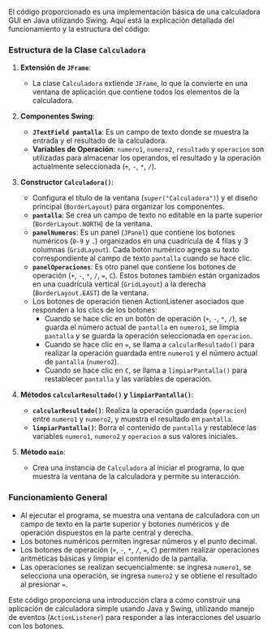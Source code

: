 El código proporcionado es una implementación básica de una calculadora GUI en Java utilizando Swing. Aquí está la explicación detallada del funcionamiento y la estructura del código:

### Estructura de la Clase `Calculadora`

1. **Extensión de `JFrame`**:
   - La clase `Calculadora` extiende `JFrame`, lo que la convierte en una ventana de aplicación que contiene todos los elementos de la calculadora.

2. **Componentes Swing**:
   - **`JTextField pantalla`**: Es un campo de texto donde se muestra la entrada y el resultado de la calculadora.
   - **Variables de Operación**: `numero1`, `numero2`, `resultado` y `operacion` son utilizadas para almacenar los operandos, el resultado y la operación actualmente seleccionada (`+`, `-`, `*`, `/`).

3. **Constructor `Calculadora()`**:
   - Configura el título de la ventana (`super("Calculadora")`) y el diseño principal (`BorderLayout`) para organizar los componentes.
   - **`pantalla`**: Se crea un campo de texto no editable en la parte superior (`BorderLayout.NORTH`) de la ventana.
   - **`panelNumeros`**: Es un panel (`JPanel`) que contiene los botones numéricos (`0-9` y `.`) organizados en una cuadrícula de 4 filas y 3 columnas (`GridLayout`). Cada botón numérico agrega su texto correspondiente al campo de texto `pantalla` cuando se hace clic.
   - **`panelOperaciones`**: Es otro panel que contiene los botones de operación (`+`, `-`, `*`, `/`, `=`, `C`). Estos botones también están organizados en una cuadrícula vertical (`GridLayout`) a la derecha (`BorderLayout.EAST`) de la ventana.
   - Los botones de operación tienen ActionListener asociados que responden a los clics de los botones:
     - Cuando se hace clic en un botón de operación (`+`, `-`, `*`, `/`), se guarda el número actual de `pantalla` en `numero1`, se limpia `pantalla` y se guarda la operación seleccionada en `operacion`.
     - Cuando se hace clic en `=`, se llama a `calcularResultado()` para realizar la operación guardada entre `numero1` y el número actual de `pantalla` (`numero2`).
     - Cuando se hace clic en `C`, se llama a `limpiarPantalla()` para restablecer `pantalla` y las variables de operación.

4. **Métodos `calcularResultado()` y `limpiarPantalla()`**:
   - **`calcularResultado()`**: Realiza la operación guardada (`operacion`) entre `numero1` y `numero2`, y muestra el resultado en `pantalla`.
   - **`limpiarPantalla()`**: Borra el contenido de `pantalla` y restablece las variables `numero1`, `numero2` y `operacion` a sus valores iniciales.

5. **Método `main`**:
   - Crea una instancia de `Calculadora` al iniciar el programa, lo que muestra la ventana de la calculadora y permite su interacción.

### Funcionamiento General

- Al ejecutar el programa, se muestra una ventana de calculadora con un campo de texto en la parte superior y botones numéricos y de operación dispuestos en la parte central y derecha.
- Los botones numéricos permiten ingresar números y el punto decimal.
- Los botones de operación (`+`, `-`, `*`, `/`, `=`, `C`) permiten realizar operaciones aritméticas básicas y limpiar el contenido de la pantalla.
- Las operaciones se realizan secuencialmente: se ingresa `numero1`, se selecciona una operación, se ingresa `numero2` y se obtiene el resultado al presionar `=`.

Este código proporciona una introducción clara a cómo construir una aplicación de calculadora simple usando Java y Swing, utilizando manejo de eventos (`ActionListener`) para responder a las interacciones del usuario con los botones.
